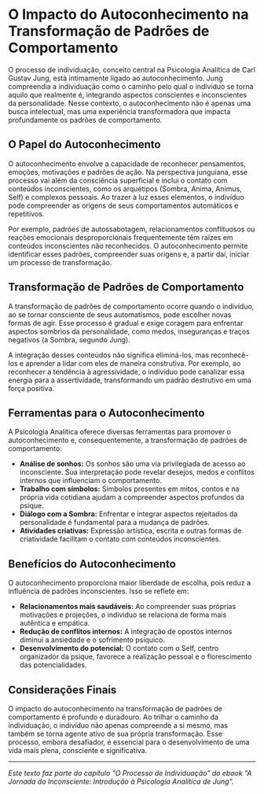 
# O Impacto do Autoconhecimento na Transformação de Padrões de Comportamento

O processo de individuação, conceito central na Psicologia Analítica de Carl Gustav Jung, está intimamente ligado ao autoconhecimento. Jung compreendia a individuação como o caminho pelo qual o indivíduo se torna aquilo que realmente é, integrando aspectos conscientes e inconscientes da personalidade. Nesse contexto, o autoconhecimento não é apenas uma busca intelectual, mas uma experiência transformadora que impacta profundamente os padrões de comportamento.

## O Papel do Autoconhecimento

O autoconhecimento envolve a capacidade de reconhecer pensamentos, emoções, motivações e padrões de ação. Na perspectiva junguiana, esse processo vai além da consciência superficial e inclui o contato com conteúdos inconscientes, como os arquétipos (Sombra, Anima, Animus, Self) e complexos pessoais. Ao trazer à luz esses elementos, o indivíduo pode compreender as origens de seus comportamentos automáticos e repetitivos.

Por exemplo, padrões de autossabotagem, relacionamentos conflituosos ou reações emocionais desproporcionais frequentemente têm raízes em conteúdos inconscientes não reconhecidos. O autoconhecimento permite identificar esses padrões, compreender suas origens e, a partir daí, iniciar um processo de transformação.

## Transformação de Padrões de Comportamento

A transformação de padrões de comportamento ocorre quando o indivíduo, ao se tornar consciente de seus automatismos, pode escolher novas formas de agir. Esse processo é gradual e exige coragem para enfrentar aspectos sombrios da personalidade, como medos, inseguranças e traços negativos (a Sombra, segundo Jung).

A integração desses conteúdos não significa eliminá-los, mas reconhecê-los e aprender a lidar com eles de maneira construtiva. Por exemplo, ao reconhecer a tendência à agressividade, o indivíduo pode canalizar essa energia para a assertividade, transformando um padrão destrutivo em uma força positiva.

## Ferramentas para o Autoconhecimento

A Psicologia Analítica oferece diversas ferramentas para promover o autoconhecimento e, consequentemente, a transformação de padrões de comportamento:

- **Análise de sonhos:** Os sonhos são uma via privilegiada de acesso ao inconsciente. Sua interpretação pode revelar desejos, medos e conflitos internos que influenciam o comportamento.
- **Trabalho com símbolos:** Símbolos presentes em mitos, contos e na própria vida cotidiana ajudam a compreender aspectos profundos da psique.
- **Diálogo com a Sombra:** Enfrentar e integrar aspectos rejeitados da personalidade é fundamental para a mudança de padrões.
- **Atividades criativas:** Expressão artística, escrita e outras formas de criatividade facilitam o contato com conteúdos inconscientes.

## Benefícios do Autoconhecimento

O autoconhecimento proporciona maior liberdade de escolha, pois reduz a influência de padrões inconscientes. Isso se reflete em:

- **Relacionamentos mais saudáveis:** Ao compreender suas próprias motivações e projeções, o indivíduo se relaciona de forma mais autêntica e empática.
- **Redução de conflitos internos:** A integração de opostos internos diminui a ansiedade e o sofrimento psíquico.
- **Desenvolvimento do potencial:** O contato com o Self, centro organizador da psique, favorece a realização pessoal e o florescimento das potencialidades.

## Considerações Finais

O impacto do autoconhecimento na transformação de padrões de comportamento é profundo e duradouro. Ao trilhar o caminho da individuação, o indivíduo não apenas compreende a si mesmo, mas também se torna agente ativo de sua própria transformação. Esse processo, embora desafiador, é essencial para o desenvolvimento de uma vida mais plena, consciente e significativa.

---
*Este texto faz parte do capítulo "O Processo de Individuação" do ebook "A Jornada do Inconsciente: Introdução à Psicologia Analítica de Jung".*
```
